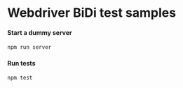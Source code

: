# Webdriver BiDi test samples
#### Start a dummy server
```bash
npm run server
```

#### Run tests
```bash
npm test
```
